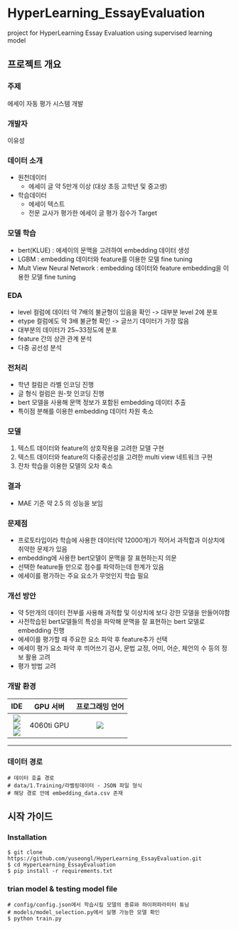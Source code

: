 # HyperLearning_EssayEvaluation
project for HyperLearning Essay Evaluation using supervised learning model

## 프로젝트 개요
### 주제
에세이 자동 평가 시스템 개발

### 개발자
이유성

### 데이터 소개
- 원천데이터
    - 에세이 글 약 5만개 이상 (대상 초등 고학년 및 중고생)
- 학습데이터
    - 에세이 텍스트
    - 전문 교사가 평가한 에세이 글 평가 점수가 Target 

### 모델 학습
- bert(KLUE) : 에세이의 문맥을 고려하여 embedding 데이터 생성
- LGBM : embedding 데이터와 feature를 이용한 모델 fine tuning
- Mult View Neural Network : embedding 데이터와 feature embedding을 이용한 모델 fine tuning

### EDA
- level 컬럼에 데이터 약 7배의 불균형이 있음을 확인 -> 대부분 level 2에 분포
- etype 컬럼에도 약 3배 불균형 확인 -> 글쓰기 데이터가 가장 많음
- 대부분의 데이터가 25~33정도에 분포
- feature 간의 상관 관계 분석
- 다중 공선성 분석

### 전처리
- 학년 컬럼은 라벨 인코딩 진행
- 글 형식 컬럼은 원-핫 인코딩 진행
- bert 모델을 사용해 문맥 정보가 포함된 embedding 데이터 추출
- 특이점 분해를 이용한 embedding 데이터 차원 축소

### 모델
1. 텍스트 데이터와 feature의 상호작용을 고려한 모델 구현
2. 텍스트 데이터와 feature의 다중공선성을 고려한 multi view 네트워크 구현
3. 잔차 학습을 이용한 모델의 오차 축소 

### 결과
- MAE 기준 약 2.5 의 성능을 보임

### 문제점
- 프로토타입이라 학습에 사용한 데이터(약 12000개)가 적어서 과적합과 이상치에 취약한 문제가 있음
- embedding에 사용한 bert모델이 문맥을 잘 표현하는지 의문
- 선택한 feature들 만으로 점수를 파악하는데 한계가 있음
- 에세이를 평가하는 주요 요소가 무엇인지 학습 필요

### 개선 방안
- 약 5만개의 데이터 전부를 사용해 과적합 및 이상치에 보다 강한 모델을 만들어야함
- 사전학습된 bert모델들의 특성을 파악해 문맥을 잘 표현하는 bert 모델로 embedding 진행
- 에세이를 평가할 때 주요한 요소 파악 후 feature추가 선택
- 에세이 평가 요소 파악 후 띄어쓰기 검사, 문법 교정, 어미, 어순, 체언의 수 등의 정보 활용 고려
- 평가 방법 고려

### 개발 환경
|IDE|GPU 서버|프로그래밍 언어|
|:-----:|:-----:|:-----:|
|<img src="https://img.shields.io/badge/visualstudiocode-007ACC?style=for-the-badge&logo=visualstudiocode&logoColor=white"><br/><img src="https://img.shields.io/badge/github-181717?style=for-the-badge&logo=github&logoColor=white"><br/><img src="https://img.shields.io/badge/git-F05032?style=for-the-badge&logo=git&logoColor=white">|4060ti GPU|<img src="https://img.shields.io/badge/python-3776AB?style=for-the-badge&logo=python&logoColor=white">|
---- -


### 데이터 경로
```
# 데이터 호출 경로
# data/1.Training/라벨링데이터 - JSON 파일 형식
# 해당 경로 안에 embedding_data.csv 존재
```

## 시작 가이드
### Installation
```
$ git clone https://github.com/yuseongl/HyperLearning_EssayEvaluation.git
$ cd HyperLearning_EssayEvaluation
$ pip install -r requirements.txt
```
### trian model & testing model file
```
# config/config.json에서 학습시킬 모델의 종류와 하이퍼파라미터 튜닝
# models/model_selection.py에서 실행 가능한 모델 확인
$ python train.py
```